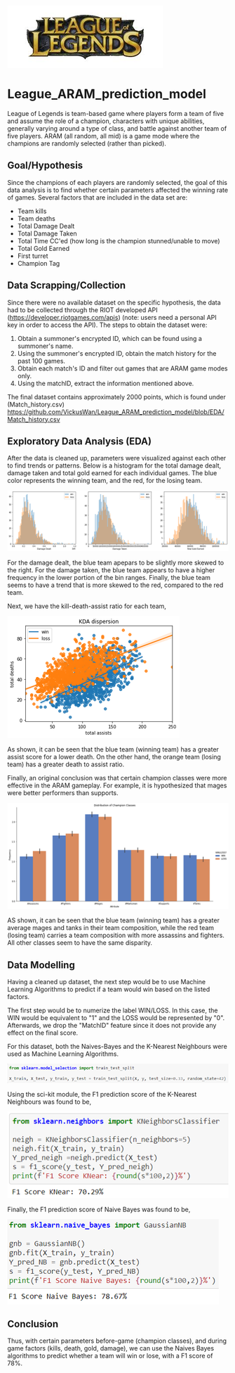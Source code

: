 ![](https://github.com/VickusWan/League_ARAM_prediction_model/blob/EDA/images/league.jpg)

# League_ARAM_prediction_model

League of Legends is team-based game where players form a team of five and assume the role of a champion, characters with unique abilities, generally varying around a type of class, and battle against another team of five players. ARAM (all random, all mid) is a game mode where the champions are randomly selected (rather than picked).

## Goal/Hypothesis
Since the champions of each players are randomly selected, the goal of this data analysis is to find whether certain parameters affected the winning rate of games. Several factors that are included in the data set are: 
- Team kills
- Team deaths
- Total Damage Dealt
- Total Damage Taken
- Total Time CC'ed (how long is the champion stunned/unable to move)
- Total Gold Earned
- First turret
- Champion Tag

## Data Scrapping/Collection
Since there were no available dataset on the specific hypothesis, the data had to be collected through the RIOT developed API (https://developer.riotgames.com/apis) (note: users need a personal API key in order to access the API). The steps to obtain the dataset were:
1. Obtain a summoner's encrypted ID, which can be found using a summoner's name.
2. Using the summoner's encrypted ID, obtain the match history for the past 100 games.
3. Obtain each match's ID and filter out games that are ARAM game modes only.
4. Using the matchID, extract the information mentioned above.

The final dataset contains approximately 2000 points, which is found under (Match_history.csv) https://github.com/VickusWan/League_ARAM_prediction_model/blob/EDA/Match_history.csv

## Exploratory Data Analysis (EDA)

After the data is cleaned up, parameters were visualized against each other to find trends or patterns. Below is a histogram for the total damage dealt, damage taken and total gold earned for each individual games. The blue color represents the winning team, and the red, for the losing team.

![](https://github.com/VickusWan/League_ARAM_prediction_model/blob/EDA/images/damage.png)

For the damage dealt, the blue team apepars to be slightly more skewed to the right. For the damage taken, the blue team appears to have a higher frequency in the lower portion of the bin ranges. Finally, the blue team seems to have a trend that is more skewed to the red, compared to the red team.

Next, we have the kill-death-assist ratio for each team, 

![](https://github.com/VickusWan/League_ARAM_prediction_model/blob/EDA/images/kda.png)

As shown, it can be seen that the blue team (winning team) has a greater assist score for a lower death. On the other hand, the orange team (losing team) has a greater death to assist ratio.

Finally, an original conclusion was that certain champion classes were more effective in the ARAM gameplay. For example, it is hypothesized that mages were better performers than supports.

![](https://github.com/VickusWan/League_ARAM_prediction_model/blob/EDA/images/dist.png)

AS shown, it can be seen that the blue team (winning team) has a greater average mages and tanks in their team composition, while the red team (losing team) carries a team composition with more assassins and fighters. All other classes seem to have the same disparity.

## Data Modelling

Having a cleaned up dataset, the next step would be to use Machine Learning Algorithms to predict if a team would win based on the listed factors. 

The first step would be to numerize the label WIN/LOSS. In this case, the WIN would be equivalent to "1" and the LOSS would be represented by "0". Afterwards, we drop the "MatchID" feature since it does not provide any effect on the final score. 

For this dataset, both the Naives-Bayes and the K-Nearest Neighbours were used as Machine Learning Algorithms. 

![](https://github.com/VickusWan/League_ARAM_prediction_model/blob/main/images/setup.PNG)

Using the sci-kit module, the F1 prediction score of the K-Nearest Neighbours was found to be,

![](https://github.com/VickusWan/League_ARAM_prediction_model/blob/main/images/KN.PNG)

Finally, the F1 prediction score of Naive Bayes was found to be,

![](https://github.com/VickusWan/League_ARAM_prediction_model/blob/main/images/NB.PNG)

## Conclusion

Thus, with certain parameters before-game (champion classes), and during game factors (kills, death, gold, damage), we can use the Naives Bayes algorithms to predict whether a team will win or lose, with a F1 score of 78%.
